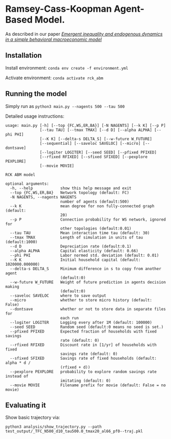 # Ramsey-Cass-Koopman Agent-Based Model.

As described in our paper [_Emergent inequality and endogenous dynamics in a simple behavioral macroeconomic model_](https://arxiv.org/abs/1907.02155)


## Installation
Install environment:
`conda env create -f environment.yml`

Activate environment:
`conda activate rck_abm`


## Running the model
Simply run as `python3 main.py --nagents 500 --tau 500`

Detailed usage instructions:
```
usage: main.py [-h] [--top {FC,WS,ER,BA}] [-N NAGENTS] [--k K] [--p P]
               [--tau TAU] [--tmax TMAX] [--d D] [--alpha ALPHA] [--phi PHI]
               [--K K] [--delta-s DELTA_S] [--w-future W_FUTURE]
               [--sequential] [--saveloc SAVELOC] [--micro] [--dontsave]
               [--logiter LOGITER] [--seed SEED] [--pfixed PFIXED]
               [--rfixed RFIXED] [--sfixed SFIXED] [--pexplore PEXPLORE]
               [--movie MOVIE]

RCK ABM model

optional arguments:
  -h, --help            show this help message and exit
  --top {FC,WS,ER,BA}   Network topology (default: FC)
  -N NAGENTS, --nagents NAGENTS
                        number of agents (default:500)
  --k K                 mean degree for non fully-connected graph (default:
                        20)
  --p P                 Connection probability for WS network, ignored for
                        other topologies (default:0.01)
  --tau TAU             Mean interaction time tau (default: 30)
  --tmax TMAX           Length of simulation in units of tau (default:1000)
  --d D                 Depreciation rate (default:0.1)
  --alpha ALPHA         Capital elasticity (default: 0.66)
  --phi PHI             Labor normed std. deviation (default: 0.01)
  --K K                 Initial household capital (default: 1020000.000000)
  --delta-s DELTA_S     Minimum difference in s to copy from another agent
                        (default:0)
  --w-future W_FUTURE   Weight of future prediction in agents decision making
                        (default:0)
  --saveloc SAVELOC     where to save output
  --micro               whether to store micro history (default: False)
  --dontsave            whether or not to store data in separate files for
                        each run
  --logiter LOGITER     Logging every after 1M (default: 100000)
  --seed SEED           Random seed (default:0 means no seed is set.)
  --pfixed PFIXED       Expected fraction of households with fixed savings
                        rate (default: 0)
  --rfixed RFIXED       Discount rate in [1/yr] of households with fixed
                        savings rate (default: 0)
  --sfixed SFIXED       Savings rate of fixed households (default: alpha * d /
                        (rfixed + d))
  --pexplore PEXPLORE   probability to explore random savings rate instead of
                        imitating (default: 0)
  --movie MOVIE         Filename prefix for movie (default: False = no movie)
```
  ## Evaluating it
  Show basic trajectory via: 
```
python3 analysis/show_trajectory.py --path test_output/_TFC_N500_d10_tau500.0_tmax20_al66_pf0--traj.pkl
```
